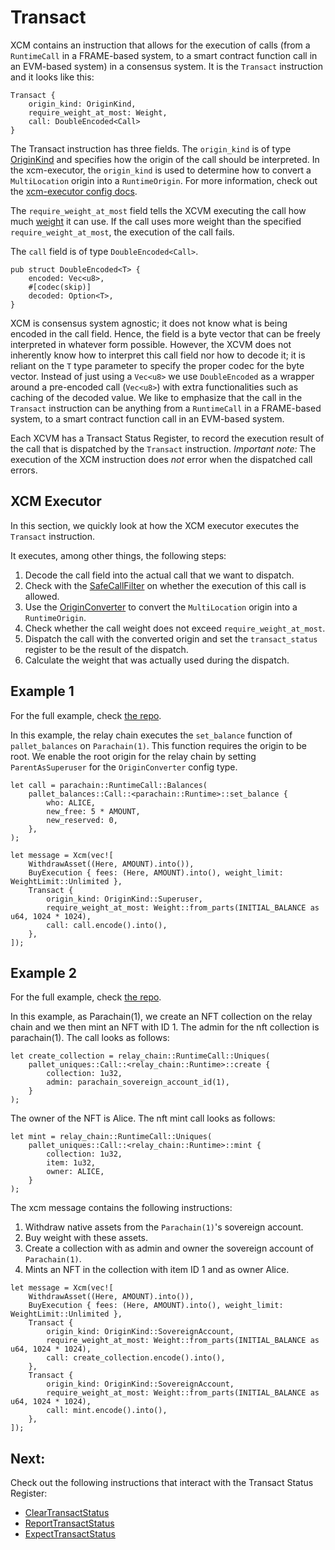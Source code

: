 # Transact

XCM contains an instruction that allows for the execution of calls (from a `RuntimeCall` in a FRAME-based system, to a smart contract function call in an EVM-based system) in a consensus system.
It is the `Transact` instruction and it looks like this:

```rust,noplayground
Transact { 
    origin_kind: OriginKind, 
    require_weight_at_most: Weight, 
    call: DoubleEncoded<Call> 
}
```

The Transact instruction has three fields. 
The `origin_kind` is of type [OriginKind](https://paritytech.github.io/polkadot/doc/xcm/v2/enum.OriginKind.html) and specifies how the origin of the call should be interpreted. 
In the xcm-executor, the `origin_kind` is used to determine how to convert a `MultiLocation` origin into a `RuntimeOrigin`. 
For more information, check out the [xcm-executor config docs](../executor_config/index.html). 

The `require_weight_at_most` field tells the XCVM executing the call how much [weight](../fundamentals/weight_and_fees.md) it can use. 
If the call uses more weight than the specified `require_weight_at_most`, the execution of the call fails. 

The `call` field is of type `DoubleEncoded<Call>`. 

```rust,noplayground
pub struct DoubleEncoded<T> {
    encoded: Vec<u8>,
    #[codec(skip)]
    decoded: Option<T>,
}
```

XCM is consensus system agnostic; it does not know what is being encoded in the call field. 
Hence, the field is a byte vector that can be freely interpreted in whatever form possible.
However, the XCVM does not inherently know how to interpret this call field nor how to decode it; it is reliant on the `T` type parameter to specify the proper codec for the byte vector.
Instead of just using a `Vec<u8>` we use `DoubleEncoded` as a wrapper around a pre-encoded call (`Vec<u8>`) with extra functionalities such as caching of the decoded value. 
We like to emphasize that the call in the `Transact` instruction can be anything from a `RuntimeCall` in a FRAME-based system, to a smart contract function call in an EVM-based system.

[//]: # (Todo: Move Transact Status explanation from expect to here.)
 
Each XCVM has a Transact Status Register, to record the execution result of the call that is dispatched by the `Transact` instruction. 
*Important note:* The execution of the XCM instruction does *not* error when the dispatched call errors.

## XCM Executor
In this section, we quickly look at how the XCM executor executes the `Transact` instruction.

It executes, among other things, the following steps:
1. Decode the call field into the actual call that we want to dispatch.
2. Check with the [SafeCallFilter](../executor_config/index.html#safecallfilter) on whether the execution of this call is allowed.
3. Use the [OriginConverter](../executor_config/index.html#originconverter) to convert the `MultiLocation` origin into a `RuntimeOrigin`.
4. Check whether the call weight does not exceed `require_weight_at_most`.
5. Dispatch the call with the converted origin and set the `transact_status` register to be the result of the dispatch.
6. Calculate the weight that was actually used during the dispatch.


## Example 1
For the full example, check [the repo](https://github.com/paritytech/xcm-docs).

In this example, the relay chain executes the `set_balance` function of `pallet_balances` on `Parachain(1)`.
This function requires the origin to be root. We enable the root origin for the relay chain by setting `ParentAsSuperuser` for the `OriginConverter` config type. 
```rust,noplayground
let call = parachain::RuntimeCall::Balances(
    pallet_balances::Call::<parachain::Runtime>::set_balance {
        who: ALICE,
        new_free: 5 * AMOUNT,
        new_reserved: 0,
    },
);

let message = Xcm(vec![
    WithdrawAsset((Here, AMOUNT).into()),
    BuyExecution { fees: (Here, AMOUNT).into(), weight_limit: WeightLimit::Unlimited },
    Transact {
        origin_kind: OriginKind::Superuser,
        require_weight_at_most: Weight::from_parts(INITIAL_BALANCE as u64, 1024 * 1024),
        call: call.encode().into(),
    },
]);
```

## Example 2
For the full example, check [the repo](https://github.com/paritytech/xcm-docs).

In this example, as Parachain(1), we create an NFT collection on the relay chain and we then mint an NFT with ID 1. 
The admin for the nft collection is parachain(1). The call looks as follows:
```rust,noplayground
let create_collection = relay_chain::RuntimeCall::Uniques(
    pallet_uniques::Call::<relay_chain::Runtime>::create {
        collection: 1u32,
        admin: parachain_sovereign_account_id(1),
    }
);
```

The owner of the NFT is Alice. The nft mint call looks as follows:
```rust,noplayground
let mint = relay_chain::RuntimeCall::Uniques(
    pallet_uniques::Call::<relay_chain::Runtime>::mint {
        collection: 1u32,
        item: 1u32,
        owner: ALICE,
    }
);
```

The xcm message contains the following instructions:
1. Withdraw native assets from the `Parachain(1)`'s sovereign account.
2. Buy weight with these assets.
3. Create a collection with as admin and owner the sovereign account of `Parachain(1)`.
4. Mints an NFT in the collection with item ID 1 and as owner Alice.
```rust,noplayground
let message = Xcm(vec![
    WithdrawAsset((Here, AMOUNT).into()),
    BuyExecution { fees: (Here, AMOUNT).into(), weight_limit: WeightLimit::Unlimited },
    Transact {
        origin_kind: OriginKind::SovereignAccount,
        require_weight_at_most: Weight::from_parts(INITIAL_BALANCE as u64, 1024 * 1024),
        call: create_collection.encode().into(),
    },
    Transact {
        origin_kind: OriginKind::SovereignAccount,
        require_weight_at_most: Weight::from_parts(INITIAL_BALANCE as u64, 1024 * 1024),
        call: mint.encode().into(),
    },
]);
```

## Next: 
Check out the following instructions that interact with the Transact Status Register:
- [ClearTransactStatus](TODO)
- [ReportTransactStatus](TODO)
- [ExpectTransactStatus](TODO)